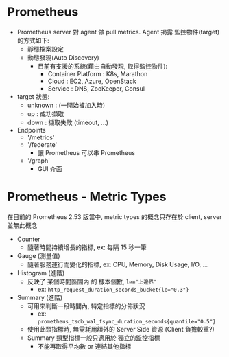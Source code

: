 # Prometheus

- Prometheus server 對 agent 做 pull metrics. Agent 揭露 監控物件(target) 的方式如下:
    - 靜態檔案設定
    - 動態發現(Auto Discovery)
        - 目前有支援的系統(藉由自動發現, 取得監控物件):
            - Container Platform : K8s, Marathon
            - Cloud              : EC2, Azure, OpenStack
            - Service            : DNS, ZooKeeper, Consul
- target 狀態:
    - unknown : (一開始被加入時)
    - up      : 成功擷取
    - down    : 擷取失敗 (timeout, ...)
- Endpoints
    - '/metrics'
    - '/federate'
        - 讓 Prometheus 可以串 Prometheus
    - '/graph'
        - GUI 介面


# Prometheus - Metric Types

在目前的 Prometheus 2.53 版當中, metric types 的概念只存在於 client, server 並無此概念

- Counter
    - 隨著時間持續增長的指標, ex: 每隔 15 秒一筆
- Gauge (測量值)
    - 隨著服務運行而變化的指標, ex: CPU, Memory, Disk Usage, I/O, ...
- Histogram (進階)
    - 反映了 某個時間區間內 的 樣本個數, `le="上邊界"`
        - ex: `http_request_duration_seconds_bucket{le="0.3"}`
- Summary (進階)
    - 可用來判斷一段時間內, 特定指標的分佈狀況
        - ex: `prometheus_tsdb_wal_fsync_duration_seconds{quantile="0.5"}`
    - 使用此類指標時, 無需耗用額外的 Server Side 資源 (Client 負擔較重?)
    - Summary 類型指標一般只適用於 獨立的監控指標
        - 不能再取得平均數 or 連結其他指標